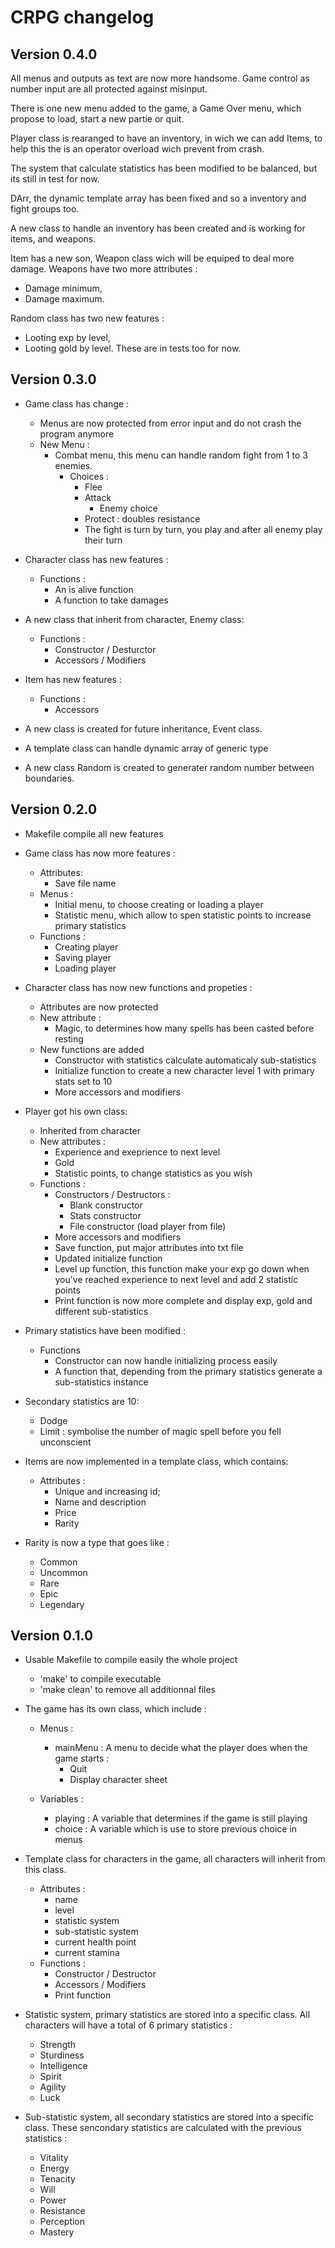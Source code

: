 # CRPG changelog

## Version 0.4.0

All menus and outputs as text are now more handsome. Game control as number input are all protected against misinput.

There is one new menu added to the game, a Game Over menu, which propose to load, start a new partie or quit.

Player class is rearanged to have an inventory, in wich we can add Items, to help this the is an operator overload wich prevent from crash.

The system that calculate statistics has been modified to be balanced, but its still in test for now.

DArr, the dynamic template array has been fixed and so a inventory and fight groups too.

A new class to handle an inventory has been created and is working for items, and weapons.

Item has a new son, Weapon class wich will be equiped to deal more damage. Weapons have two more attributes :

- Damage minimum,
- Damage maximum.

Random class has two new features :

- Looting exp by level,
- Looting gold by level.
  These are in tests too for now.

## Version 0.3.0

- Game class has change :

  - Menus are now protected from error input and do not crash the program anymore
  - New Menu :
    - Combat menu, this menu can handle random fight from 1 to 3 enemies.
      - Choices :
        - Flee
        - Attack
          - Enemy choice
        - Protect : doubles resistance
        - The fight is turn by turn, you play and after all enemy play their turn

- Character class has new features :

  - Functions :
    - An is alive function
    - A function to take damages

- A new class that inherit from character, Enemy class:
  - Functions :
    - Constructor / Desturctor
    - Accessors / Modifiers

* Item has new features :

  - Functions :
    - Accessors

* A new class is created for future inheritance, Event class.

* A template class can handle dynamic array of generic type

* A new class Random is created to generater random number between boundaries.

## Version 0.2.0

- Makefile compile all new features

- Game class has now more features :

  - Attributes:
    - Save file name
  - Menus :
    - Initial menu, to choose creating or loading a player
    - Statistic menu, which allow to spen statistic points to increase primary statistics
  - Functions :
    - Creating player
    - Saving player
    - Loading player

- Character class has now new functions and propeties :

  - Attributes are now protected
  - New attribute :
    - Magic, to determines how many spells has been casted before resting
  - New functions are added
    - Constructor with statistics calculate automaticaly sub-statistics
    - Initialize function to create a new character level 1 with primary stats set to 10
    - More accessors and modifiers

- Player got his own class:

  - Inherited from character
  - New attributes :
    - Experience and exeprience to next level
    - Gold
    - Statistic points, to change statistics as you wish
  - Functions :
    - Constructors / Destructors :
      - Blank constructor
      - Stats constructor
      - File constructor (load player from file)
    - More accessors and modifiers
    - Save function, put major attributes into txt file
    - Updated initialize function
    - Level up function, this function make your exp go down when you've reached experience to next level and add 2 statistic points
    - Print function is now more complete and display exp, gold and different sub-statistics

- Primary statistics have been modified :

  - Functions
    - Constructor can now handle initializing process easily
    - A function that, depending from the primary statistics generate a sub-statistics instance

- Secondary statistics are 10:

  - Dodge
  - Limit : symbolise the number of magic spell before you fell unconscient

- Items are now implemented in a template class, which contains:

  - Attributes :
    - Unique and increasing id;
    - Name and description
    - Price
    - Rarity

- Rarity is now a type that goes like :
  - Common
  - Uncommon
  - Rare
  - Epic
  - Legendary

## Version 0.1.0

- Usable Makefile to compile easily the whole project

  - 'make' to compile executable
  - 'make clean' to remove all additionnal files

- The game has its own class, which include :

  - Menus :

    - mainMenu : A menu to decide what the player does when the game starts :
      - Quit
      - Display character sheet

  - Variables :
    - playing : A variable that determines if the game is still playing
    - choice : A variable which is use to store previous choice in menus

- Template class for characters in the game, all characters will inherit from this class.

  - Attributes :
    - name
    - level
    - statistic system
    - sub-statistic system
    - current health point
    - current stamina
  - Functions :
    - Constructor / Destructor
    - Accessors / Modifiers
    - Print function

* Statistic system, primary statistics are stored into a specific class. All characters will have a total of 6 primary statistics :

  - Strength
  - Sturdiness
  - Intelligence
  - Spirit
  - Agility
  - Luck

* Sub-statistic system, all secondary statistics are stored into a specific class. These sencondary statistics are calculated with the previous statistics :
  - Vitality
  - Energy
  - Tenacity
  - Will
  - Power
  - Resistance
  - Perception
  - Mastery
